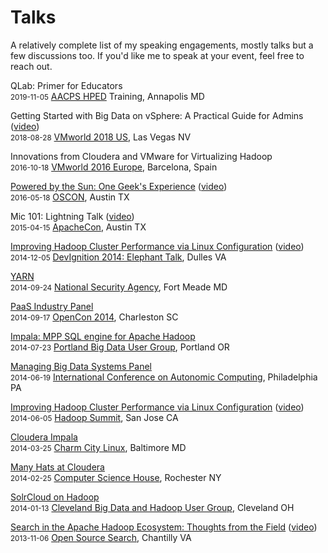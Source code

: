 <!-- title: Talks -->
<!-- categories: pages -->
<!-- tags: talks,speaking,presentations -->
<!-- published: 2014-07-03T10:26:00-05:00 -->
<!-- updated: 2018-11-18T10:00:00-05:00 -->
<!-- summary: A relatively complete list of my speaking engagements, both talks and panel discussions. -->

# Talks

A relatively complete list of my speaking engagements, mostly talks but a few discussions too. If you'd like me to speak at your event, feel free to reach out.

QLab: Primer for Educators  
<small>2019-11-05</small> [AACPS HPED](https://www.aacps.org/dance) Training, Annapolis MD

Getting Started with Big Data on vSphere: A Practical Guide for Admins ([video](https://videos.vmworld.com/searchsite/2018/videoplayer/20072))  
<small>2018-08-28</small> [VMworld 2018 US](https://www.vmworld.com/en/us/index.html), Las Vegas NV

Innovations from Cloudera and VMware for Virtualizing Hadoop  
<small>2016-10-18</small> [VMworld 2016 Europe](https://www.vmworld.com/en/europe/index.html), Barcelona, Spain

[Powered by the Sun: One Geek's Experience](http://www.slideshare.net/technmsg/powered-by-the-sun-62161877) ([video](https://youtu.be/FCeNer9F2wU))  
<small>2016-05-18</small> [OSCON](http://conferences.oreilly.com/oscon/open-source-us), Austin TX

Mic 101: Lightning Talk ([video](https://www.youtube.com/watch?v=fQAAzpk4oQ4&feature=youtu.be&t=30m15s))  
<small>2015-04-15</small> [ApacheCon](http://events.linuxfoundation.org/events/apachecon-north-america), Austin TX

[Improving Hadoop Cluster Performance via Linux Configuration](http://www.slideshare.net/technmsg/improving-hadoop-cluster-performance-via-linux-configuration) ([video](https://vimeo.com/134073399))  
<small>2014-12-05</small> [DevIgnition 2014: Elephant Talk](http://www.devignition.com/), Dulles VA

[YARN](http://www.slideshare.net/technmsg/yarn-39538139)  
<small>2014-09-24</small> [National Security Agency](https://www.nsa.gov/), Fort Meade MD

[PaaS Industry Panel](http://opensiliconharbor.com/?page_id=7)  
<small>2014-09-17</small> [OpenCon 2014](http://opensiliconharbor.com/), Charleston SC

[Impala: MPP SQL engine for Apache Hadoop](http://www.slideshare.net/technmsg/impala-hadooppdx)  
<small>2014-07-23</small> [Portland Big Data User Group](http://www.meetup.com/Hadoop-Portland/events/194930422/), Portland OR

[Managing Big Data Systems Panel](https://www.usenix.org/conference/icac14/technical-sessions/session/mbds-panel)  
<small>2014-06-19</small> [International Conference on Autonomic Computing](https://www.usenix.org/conference/icac14), Philadelphia PA

[Improving Hadoop Cluster Performance via Linux Configuration](http://www.slideshare.net/technmsg/improving-hadoop-performancevialinux) ([video](https://www.youtube.com/watch?v=zT-Paz8i9dQ))  
<small>2014-06-05</small> [Hadoop Summit](http://hadoopsummit.org/), San Jose CA  

[Cloudera Impala](http://www.slideshare.net/technmsg/ccl-impala-public)  
<small>2014-03-25</small> [Charm City Linux](http://www.meetup.com/CharmCityLinux/events/168288632/), Baltimore MD  

[Many Hats at Cloudera](http://www.slideshare.net/technmsg/many-hats-at-cloudera)  
<small>2014-02-25</small> [Computer Science House](http://www.csh.rit.edu/), Rochester NY  

[SolrCloud on Hadoop](http://www.slideshare.net/technmsg/solrcloud-on-hadoop)  
<small>2014-01-13</small> [Cleveland Big Data and Hadoop User Group](http://www.meetup.com/Cleveland-Hadoop/events/151064312/), Cleveland OH  

[Search in the Apache Hadoop Ecosystem: Thoughts from the Field](http://www.slideshare.net/technmsg/search-in-the-apache-hadoop-ecosystem-thoughts-from-the-field-28026496) ([video](http://www.basistech.com/about/downloads-and-resources/open-source-search/))  
<small>2013-11-06</small> [Open Source Search](http://www.basistechweek.com/oss.html), Chantilly VA  

